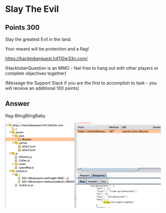 # Slay The Evil

## Points 300 

Slay the greatest Evil in the land.

Your reward will be protection and a flag!

https://hacktoberquest.h4110w33n.com/

(HacktoberQuestion is an MMO - feel free to hang out with other players or complete objectives together)

(Message the Support Slack if you are the first to accomplish to task - you will receive an additional 100 points)


## Answer

flag-BlingBlingBaby

![](images/300_slay_the_evil_json.png)